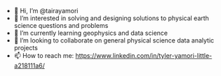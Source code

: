 - 👋 Hi, I’m @tairayamori
- 👀 I’m interested in solving and designing solutions to physical earth science questions and problems
- 🌱 I’m currently learning geophysics and data science
- 💞️ I’m looking to collaborate on general physical science data analytic projects
- 📫 How to reach me: https://www.linkedin.com/in/tyler-yamori-little-a218111a6/

<!---
tairayamori/tairayamori is a ✨ special ✨ repository because its `README.md` (this file) appears on your GitHub profile.
You can click the Preview link to take a look at your changes.
--->
